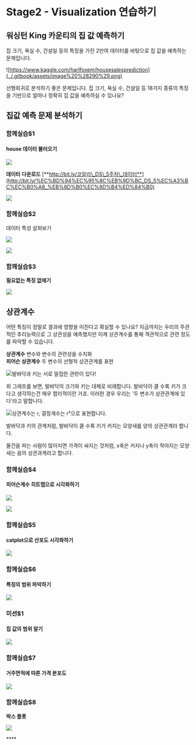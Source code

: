 # Stage2 - Visualization 연습하기

## 워싱턴 King 카운티의 집 값 예측하기

집 크기, 욕실 수, 건설일 등의 특징을 가진 2만여 데이터를 바탕으로 집 값을 예측하는 문제입니다.

![https://www.kaggle.com/harlfoxem/housesalesprediction](../.gitbook/assets/image%20%28290%29.png)

선형회귀로 분석하기 좋은 문제입니다. 집 크기, 욕실 수, 건설일 등 18가지 종류의 특징을 기반으로 얼마나 정확히 집 값을 예측하실 수 있나요?

## 집값 예측 문제 분석하기

### 함**께**실습$1

#### house 데이터 불러오기

![](../.gitbook/assets/image%20%2867%29.png)

**데이터** **다운로드** [**http://bit.ly/코알라\_DS\_5주차\_데이터**](http://bit.ly/%EC%BD%94%EC%95%8C%EB%9D%BC_DS_5%EC%A3%BC%EC%B0%A8_%EB%8D%B0%EC%9D%B4%ED%84%B0)

![](../.gitbook/assets/image%20%28378%29.png)

### **함께실습$2**

데이터 특성 살펴보기

![](../.gitbook/assets/image%20%2846%29.png)

![](../.gitbook/assets/image%20%2841%29.png)

### **함께실습$3**

**필요없는 특징 없애기**

![](../.gitbook/assets/image%20%28380%29.png)

## **상관계수**

어떤 특징이 정말로 결과에 영향을 미친다고 확실할 수 있나요? 지금까지는 우리의 주관적인 추리능력으로 그 상관성을 예측했지만 이제 상관계수를 통해 객관적으로 관련 정도를 파악할 수 있습니다.

**상관계수** 변수와 변수의 관련성을 수치화  
**피어슨 상관계수** 두 변수의 선형적 상관관계를 표현

![&#xBC1C;&#xBC14;&#xB2E5;&#xACFC; &#xD0A4;&#xB294; &#xC11C;&#xB85C; &#xBC00;&#xC811;&#xD55C; &#xAD00;&#xB828;&#xC774; &#xC788;&#xB2E4;!](../.gitbook/assets/image%20%28230%29.png)

위 그래프를 보면, 발바닥의 크기와 키는 대체로 비례합니다. 발바닥이 클 수록 키가 크다고 생각하는건 매우 합리적이란 거죠. 이러한 경우 우리는 '두 변수가 상관관계에 있다'라고 말합니다.

![&#xC0C1;&#xAD00;&#xACC4;&#xC218;&#xB294; r, &#xACB0;&#xC815;&#xACC4;&#xC218;&#xB294; r&#xB2;&#xC73C;&#xB85C; &#xD45C;&#xD604;&#xD569;&#xB2C8;&#xB2E4;.](../.gitbook/assets/image%20%28104%29.png)

발바닥과 키의 관계처럼, 발바닥이 클 수록 키가 커지는 모양새를 양의 상관관계라 합니다.

물건을 파는 사람이 많아지면 가격이 싸지는 것처럼, x축은 커지나 y축이 작아지는 모양새는 음의 상관과계라고 합니다.

### **함께실습$4**

#### 피어슨계수 히트맵으로 시각화하기

![](../.gitbook/assets/image%20%2837%29.png)

![](../.gitbook/assets/image%20%28349%29.png)

### **함께실습$5**

#### catplot으로 산포도 시각화하기

![](../.gitbook/assets/image%20%28232%29.png)

### **함께실습$6**

#### 특징의 범위 파악하기

![](../.gitbook/assets/image%20%28288%29.png)

### **미션$1**

#### **집 값의 범위 알기**

![](../.gitbook/assets/image%20%2823%29.png)

### **함께실습$7**

#### **거주면적에 따른 가격 분포도**

![](../.gitbook/assets/image%20%2859%29.png)

### **함께실습$8**

**박스 플롯**

![](../.gitbook/assets/image%20%28312%29.png)

\*\*\*\*


